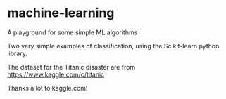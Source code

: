 # machine-learning
A playground for some simple ML algorithms

Two very simple examples of classification, using the Scikit-learn python library.

The dataset for the Titanic disaster are from https://www.kaggle.com/c/titanic

Thanks a lot to kaggle.com!
